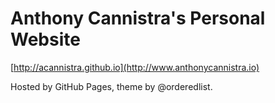 # Anthony Cannistra's Personal Website
[http://acannistra.github.io](http://www.anthonycannistra.io)

Hosted by GitHub Pages, theme by @orderedlist.

